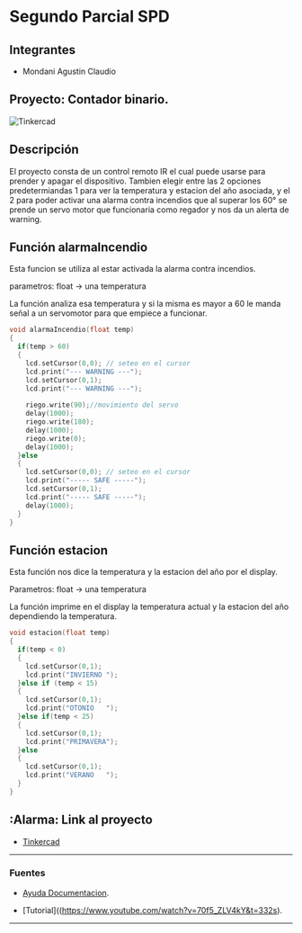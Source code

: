 # Segundo Parcial SPD


## Integrantes 
- Mondani Agustin Claudio 


## Proyecto: Contador binario.
![Tinkercad](./imganes/dispositivos.png)


## Descripción
El proyecto consta de un control remoto IR el cual puede usarse para prender y apagar el dispositivo. Tambien elegir entre las 2 opciones
predetermiandas 1 para ver la temperatura y estacion del año asociada, y el 2 para poder activar una alarma contra incendios que al superar los 60°
se prende un servo motor que funcionaria como regador y nos da un alerta de warning.

## Función alarmaIncendio
Esta funcion se utiliza al estar activada la alarma contra incendios.

parametros: float -> una temperatura

La función analiza esa temperatura y si la misma es mayor a 60 le manda señal a un servomotor para que empiece a funcionar.

~~~ C (lenguaje en el que esta escrito)
void alarmaIncendio(float temp)
{
  if(temp > 60)
  {
    lcd.setCursor(0,0); // seteo en el cursor
  	lcd.print("--- WARNING ---");
    lcd.setCursor(0,1);
  	lcd.print("--- WARNING ---");
    
  	riego.write(90);//movimiento del servo
  	delay(1000);
  	riego.write(180);
  	delay(1000);
  	riego.write(0);
  	delay(1000);
  }else
  {
    lcd.setCursor(0,0); // seteo en el cursor
  	lcd.print("----- SAFE -----");
    lcd.setCursor(0,1);
  	lcd.print("----- SAFE -----");
    delay(1000);
  }
}

~~~

## Función estacion
Esta función nos dice la temperatura y la estacion del año por el display.

Parametros: float -> una temperatura

La función imprime en el display la temperatura actual y la estacion del año dependiendo la temperatura.

~~~ C (lenguaje en el que esta escrito)
void estacion(float temp)
{
  if(temp < 0)
  {
    lcd.setCursor(0,1);
    lcd.print("INVIERNO ");
  }else if (temp < 15)
  {
  	lcd.setCursor(0,1);
    lcd.print("OTONIO   ");
  }else if(temp < 25)
  {
    lcd.setCursor(0,1);
    lcd.print("PRIMAVERA");
  }else
  {
    lcd.setCursor(0,1);
    lcd.print("VERANO   ");
  }
}
~~~

## :Alarma: Link al proyecto
- [Tinkercad](https://www.tinkercad.com/things/722ZLrYLyRA-parcial-2/editel?sharecode=CxWv4dXDGQ4NkL8BIebrK1SV-XVG1mTf0kdBKowZ_tA)

---
### Fuentes

- [Ayuda Documentacion](https://github.com/AgustinMondani/EjemploDocumentacion/blob/main/README.md).

- [Tutorial]((https://www.youtube.com/watch?v=70f5_ZLV4kY&t=332s).


---
